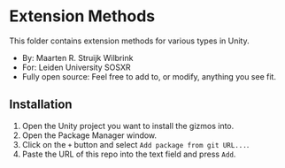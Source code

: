 # Extension Methods

This folder contains extension methods for various types in Unity.


- By: Maarten R. Struijk Wilbrink
- For: Leiden University SOSXR
- Fully open source: Feel free to add to, or modify, anything you see fit.



## Installation
1. Open the Unity project you want to install the gizmos into.
2. Open the Package Manager window.
3. Click on the `+` button and select `Add package from git URL...`.
4. Paste the URL of this repo into the text field and press `Add`.